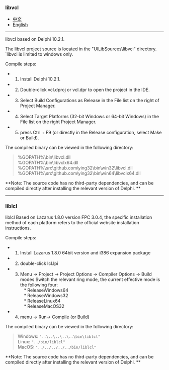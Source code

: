 ### libvcl

* [中文](README.zh-CN.md)   
* [English](README.md)   

----

libvcl based on Delphi 10.2.1.  

The libvcl project source is located in the "UILibSources\libvcl" directory. `libvcl is limited to windows only.      

Compile steps:    

* 1. Install Delphi 10.2.1.  
* 2. Double-click vcl.dproj or vcl.dpr to open the project in the IDE.  
* 3. Select Build Configurations as Release in the File list on the right of Project Manager.  
* 4. Select Target Platforms (32-bit Windows or 64-bit Windows) in the File list on the right Project Manager.  
* 5. press Ctrl + F9 (or directly in the Release configuration, select Make or Build).  

The compiled binary can be viewed in the following directory:     

> %GOPATH%\bin\libvcl.dll  
> %GOPATH%\bin\libvclx64.dll    
> %GOPATH%\src\github.com\ying32\bin\win32\libvcl.dll  
> %GOPATH%\src\github.com\ying32\bin\win64\libvclx64.dll    


**Note: The source code has no third-party dependencies, and can be compiled directly after installing the relevant version of Delphi. **  


----

### liblcl 

liblcl Based on Lazarus 1.8.0 version FPC 3.0.4, the specific installation method of each platform refers to the official website installation instructions.  


Compile steps:     

* 1. Install Lazarus 1.8.0 64bit version and i386 expansion package  
* 2. double-click lcl.lpi  
* 3. Menu -> Project -> Project Options -> Compiler Options -> Build modes Switch the relevant ring mode, the current effective mode is the following four:  
   * ReleaseWindows64  
   * ReleaseWindows32  
   * ReleaseLinux64  
   * ReleaseMacOS32  
* 4. menu -> Run-> Compile (or Build)  

 
The compiled binary can be viewed in the following directory:      

> Windows: `"..\..\..\..\..\bin\liblcl"`     
> Linux: `"../bin/liblcl"`  
> MacOS: `"../../../../../bin/liblcl"`

**Note: The source code has no third-party dependencies, and can be compiled directly after installing the relevant version of Delphi. **  
